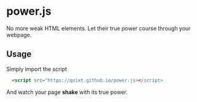 # power.js

No more weak HTML elements.
Let their true power course through your webpage.

## Usage

Simply import the script
```html
  <script src="https://quixt.github.io/power.js></script>
```
And watch your page **shake** with its true power.
